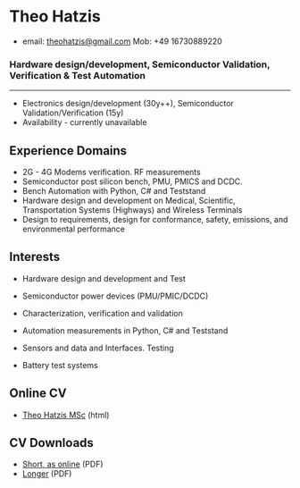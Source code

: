 # Theo Hatzis 

* email: theohatzis@gmail.com		Mob: +49 16730889220  


### Hardware design/development, Semiconductor Validation, Verification & Test Automation 
----------------------------------------
* Electronics design/development (30y++), Semiconductor Validation/Verification (15y)
* Availability - currently unavailable 

## Experience Domains
* 2G - 4G Modems verification. RF measurements 
* Semiconductor post silicon bench, PMU, PMICS and DCDC. 
* Bench Automation with Python, C# and Teststand 
* Hardware design and development on Medical, Scientific, Transportation Systems (Highways) and Wireless Terminals
* Design to requirements, design for conformance, safety, emissions, and environmental performance 

## Interests

* Hardware design and development and Test

* Semiconductor power devices (PMU/PMIC/DCDC) 
* Characterization, verification and validation
* Automation measurements in Python, C# and Teststand
* Sensors and data and Interfaces. Testing  
* Battery test systems 


## Online  CV  

* [Theo Hatzis MSc](docs/Theo_Hatzis_3b.html) (html)

## CV Downloads

* [Short, as online](docs/Theo_Hatzis_3b.pdf) (PDF) 
* [Longer](docs/Theo_Hatzis_2.pdf) (PDF) 

